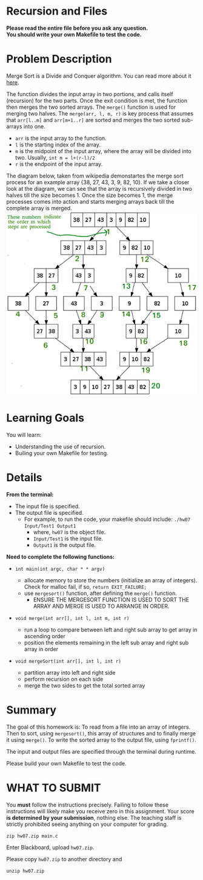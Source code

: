 # Recursion and Files

<strong>Please read the entire file before you ask any question.</strong><br>
<strong>You should write your own Makefile to test the code.</strong>

# Problem Description
Merge Sort is a Divide and Conquer algorithm. You can read more about it [here](https://medium.com/basecs/making-sense-of-merge-sort-part-1-49649a143478).

The function divides the input array in two portions, and calls itself (recursion) for the two parts. Once the exit condition is met, the function then merges the two sorted arrays.
The `merge()` function is used for merging two halves. 
The `merge(arr, l, m, r)` is key process that assumes that `arr[l..m]` and `arr[m+1..r]` are sorted and merges the two sorted sub-arrays into one.
* `arr` is the input array to the function.
* `l` is the starting index of the array.
* `m` is the midpoint of the input array, where the array will be divided into two. Usually, `int m = l+(r-l)/2`
* `r` is the endpoint of the input array.

The diagram below, taken from wikipedia demonstartes the merge sort process for an example array {38, 27, 43, 3, 9, 82, 10}. If we take a closer look at the diagram, we can see that the array is recursively divided in two halves till the size becomes 1. Once the size becomes 1, the merge processes comes into action and starts merging arrays back till the complete array is merged.
![Image](merge.png)

# Learning Goals
You will learn:
* Understanding the use of recursion.
* Builing your own Makefile for testing.

Details
=======

<strong> From the terminal: </strong><br>
* The input file is specified.
* The output file is specified.
	* For example, to run the code, your makefile should include: `./hw07 Input/Test1 Output1`
		* where, `hw07` is the object file.
		* `Input/Test1` is the input file.
		* `Output1` is the output file.
			
 <strong> Need to complete the following functions: </strong><br>
 * `int main(int argc, char * * argv)`
	* allocate memory to store the numbers (initialize an array of integers). Check for malloc fail, if so, `return EXIT_FAILURE;`
	* use `mergesort()` function, after defining the `merge()` function.
		* ENSURE THE MERGESORT FUNCTION IS USED TO SORT THE ARRAY AND MERGE IS USED TO ARRANGE IN ORDER.
	   
 * `void merge(int arr[], int l, int m, int r) `
	* run a loop to compare between left and right sub array to get array in ascending order
	* position the elements remaining in the left sub array and right sub array in order
	
 * `void mergeSort(int arr[], int l, int r) `
 	* partition array into left and right side
	* perform recursion on each side
	* merge the two sides to get the total sorted array
	
Summary
========
The goal of this homework is: To read from a file into an array of integers. Then to sort, using `mergesort()`, this array of structures and to finally merge it using `merge()`. To write the sorted array to the output file, using `fprintf()`.

The input and output files are specified through the terminal during runtime.

Please build your own Makefile to test the code.
	
	
WHAT TO SUBMIT
==============

You **must** follow the instructions precisely. Failing to follow
these instructions will likely make you receive zero in this
assignment.  Your score **is determined by your submission**, nothing
else.  The teaching staff is strictly prohibited seeing anything on
your computer for grading.

```
zip hw07.zip main.c
```

Enter Blackboard, upload `hw07.zip`.

Please copy `hw07.zip` to another directory and

```
unzip hw07.zip
```
